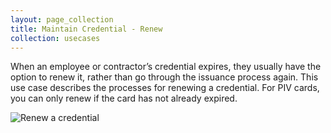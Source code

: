 ```yaml
---
layout: page_collection
title: Maintain Credential - Renew
collection: usecases
---
```

When an employee or contractor’s credential expires, they usually have the option to renew it, rather than go through the issuance process again. This use case describes the processes for renewing a credential.
For PIV cards, you can only renew if the card has not already expired.

![Renew a credential](../../img/Renew.png)
